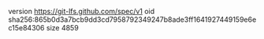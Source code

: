 version https://git-lfs.github.com/spec/v1
oid sha256:865b0d3a7bcb9dd3cd7958792349247b8ade3ff1641927449159e6ec15e84306
size 4859
